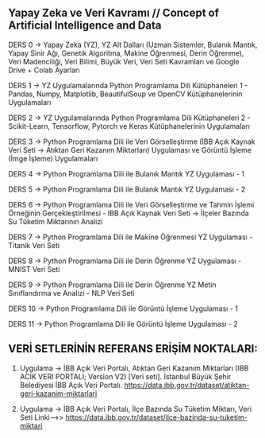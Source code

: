 ## Yapay Zeka ve Veri Kavramı // Concept of Artificial Intelligence and Data

DERS 0 -> Yapay Zeka (YZ), YZ Alt Dalları (Uzman Sistemler, Bulanık Mantık, Yapay Sinir Ağı, Genetik Algoritma, Makine Öğrenmesi, Derin Öğrenme), Veri Madenciliği, Veri Bilimi, Büyük Veri, Veri Seti Kavramları ve Google Drive + Colab Ayarları 

DERS 1 -> YZ Uygulamalarında Python Programlama Dili Kütüphaneleri 1 - Pandas, Numpy, Matplotlib, BeautifulSoup ve OpenCV Kütüphanelerinin Uygulamaları

DERS 2 -> YZ Uygulamalarında Python Programlama Dili Kütüphaneleri 2 - Scikit-Learn, Tensorflow, Pytorch ve Keras Kütüphanelerinin Uygulamaları

DERS 3 -> Python Programlama Dili ile Veri Görselleştirme (IBB Açık Kaynak Veri Seti -> Atıktan Geri Kazanım Miktarları) Uygulaması ve Görüntü İşleme (İmge İşleme) Uygulamaları

DERS 4 -> Python Programlama Dili ile Bulanık Mantık YZ Uygulaması - 1

DERS 5 -> Python Programlama Dili ile Bulanık Mantık YZ Uygulaması - 2

DERS 6 -> Python Programlama Dili ile Veri Görselleştirme ve Tahmin İşlemi Örneğinin Gerçekleştirilmesi - IBB Açık Kaynak Veri Seti -> İlçeler Bazında Su Tüketim Miktarının Analizi

DERS 7 -> Python Programlama Dili ile Makine Öğrenmesi YZ Uygulaması - Titanik Veri Seti

DERS 8 -> Python Programlama Dili ile Derin Öğrenme YZ Uygulaması - MNIST Veri Seti

DERS 9 -> Python Programlama Dili ile Derin Öğrenme YZ Metin Sınıflandırma ve Analizi - NLP Veri Seti

DERS 10 -> Python Programlama Dili ile Görüntü İşleme Uygulaması - 1 

DERS 11 -> Python Programlama Dili ile Görüntü İşleme Uygulaması - 2 

## VERİ SETLERİNİN REFERANS ERİŞİM NOKTALARI:

1. Uygulama -> İBB Açık Veri Portalı, Atıktan Geri Kazanım Miktarları (IBB ACIK VERI PORTALI; Version V2) [Veri seti]. İstanbul Büyük Şehir Belediyesi İBB Açık Veri Portalı. https://data.ibb.gov.tr/dataset/atiktan-geri-kazanim-miktarlari 

2. Uygulama -> İBB Açık Veri Portalı, İlçe Bazında Su Tüketim Miktarı, Veri Seti Linki-->> https://data.ibb.gov.tr/dataset/ilce-bazinda-su-tuketim-miktari
